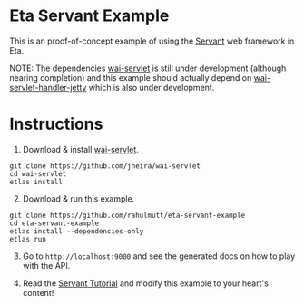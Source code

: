 # Eta Servant Example

This is an proof-of-concept example of using the [Servant](https://haskell-servant.github.io) web framework in Eta. 

NOTE: The dependencies [wai-servlet](https://github.com/jneira/wai-servlet) is still under development (although nearing completion) and this example should actually depend on [wai-servlet-handler-jetty](https://github.com/jneira/wai-servlet-handler-jetty) which is also under development.

# Instructions

1. Download & install [wai-servlet](https://github.com/jneira/wai-servlet).

```
git clone https://github.com/jneira/wai-servlet
cd wai-servlet
etlas install
```

2. Download & run this example.

```
git clone https://github.com/rahulmutt/eta-servant-example
cd eta-servant-example
etlas install --dependencies-only
etlas run
```

3. Go to `http://localhost:9000` and see the generated docs on how to play with the API.

4. Read the [Servant Tutorial](http://haskell-servant.readthedocs.io/en/stable/) and modify this example to your heart's content!
